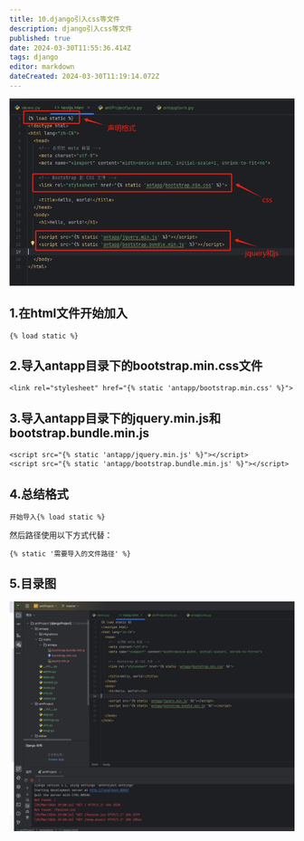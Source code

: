 ```yaml
---
title: 10.django引入css等文件
description: django引入css等文件
published: true
date: 2024-03-30T11:55:36.414Z
tags: django
editor: markdown
dateCreated: 2024-03-30T11:19:14.072Z
---
```


![django导入css文件.png](/wiki/python/django/django导入css文件.png)
## 1.在html文件开始加入
```
{% load static %}
```
## 2.导入antapp目录下的bootstrap.min.css文件
```
<link rel="stylesheet" href="{% static 'antapp/bootstrap.min.css' %}">
```
## 3.导入antapp目录下的jquery.min.js和bootstrap.bundle.min.js
```
<script src="{% static 'antapp/jquery.min.js' %}"></script>
<script src="{% static 'antapp/bootstrap.bundle.min.js' %}"></script>
```
## 4.总结格式
```
开始导入{% load static %}
```
然后路径使用以下方式代替：
```
{% static '需要导入的文件路径' %}
```
## 5.目录图
![django导入css文件02.png](/wiki/python/django/django导入css文件02.png)
